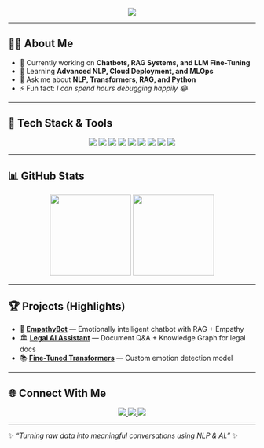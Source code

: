 <!-- Banner -->
<p align="center">
  <img src="https://readme-typing-svg.herokuapp.com?size=25&color=36BCF7&center=true&vCenter=true&lines=Hey+👋+I'm+Yousef+Elgohary!;NLP+Engineer+%F0%9F%A4%96;AI+%26+ML+Enthusiast+%F0%9F%94%AE; Always+learning+new+things!+🚀" />
</p>

---

## 👨‍💻 About Me
- 🔭 Currently working on **Chatbots, RAG Systems, and LLM Fine-Tuning**
- 🌱 Learning **Advanced NLP, Cloud Deployment, and MLOps**
- 💬 Ask me about **NLP, Transformers, RAG, and Python**
- ⚡ Fun fact: *I can spend hours debugging happily 😂*

---

## 🚀 Tech Stack & Tools

<p align="center">
  <!-- Programming -->
  <img src="https://img.shields.io/badge/Python-3776AB?style=for-the-badge&logo=python&logoColor=white"/>
  <img src="https://img.shields.io/badge/NLP-Transformers-blue?style=for-the-badge"/>
  <img src="https://img.shields.io/badge/Deep%20Learning-PyTorch-EE4C2C?style=for-the-badge&logo=pytorch&logoColor=white"/>
  <img src="https://img.shields.io/badge/HuggingFace-%F0%9F%A4%97-yellow?style=for-the-badge"/>
  
  <!-- Databases -->
  <img src="https://img.shields.io/badge/PostgreSQL-316192?style=for-the-badge&logo=postgresql&logoColor=white"/>
  <img src="https://img.shields.io/badge/FAISS-Vector%20DB-green?style=for-the-badge"/>
  
  <!-- DevOps -->
  <img src="https://img.shields.io/badge/Docker-2496ED?style=for-the-badge&logo=docker&logoColor=white"/>
  <img src="https://img.shields.io/badge/Streamlit-E43C6D?style=for-the-badge&logo=streamlit&logoColor=white"/>
  <img src="https://img.shields.io/badge/FastAPI-009688?style=for-the-badge&logo=fastapi"/>
</p>

---

## 📊 GitHub Stats

<p align="center">
  <img src="https://github-readme-stats.vercel.app/api?username=yousefelgohary&show_icons=true&theme=tokyonight" height="165"/>
  <img src="https://github-readme-stats.vercel.app/api/top-langs/?username=yousefelgohary&layout=compact&theme=tokyonight" height="165"/>
</p>

---

## 🏆 Projects (Highlights)

- 🤖 **[EmpathyBot](https://github.com/yousefelgohary/empathy-bot)** — Emotionally intelligent chatbot with RAG + Empathy
- 🏛️ **[Legal AI Assistant](https://github.com/yousefelgohary/legal-chatbot)** — Document Q&A + Knowledge Graph for legal docs
- 📚 **[Fine-Tuned Transformers](https://github.com/yousefelgohary/fine-tune-transformers)** — Custom emotion detection model

---

## 🌐 Connect With Me
<p align="center">
  <a href="https://linkedin.com/in/yousefelgohary" target="_blank">
    <img src="https://img.shields.io/badge/LinkedIn-0e76a8?style=for-the-badge&logo=linkedin&logoColor=white"/>
  </a>
  <a href="mailto:yusufaljawhari@gmail.com" target="_blank">
    <img src="https://img.shields.io/badge/Gmail-D14836?style=for-the-badge&logo=gmail&logoColor=white"/>
  </a>
  <a href="https://github.com/yousefelgohary" target="_blank">
    <img src="https://img.shields.io/badge/GitHub-333333?style=for-the-badge&logo=github&logoColor=white"/>
  </a>
</p>

---

✨ *“Turning raw data into meaningful conversations using NLP & AI.”* ✨
